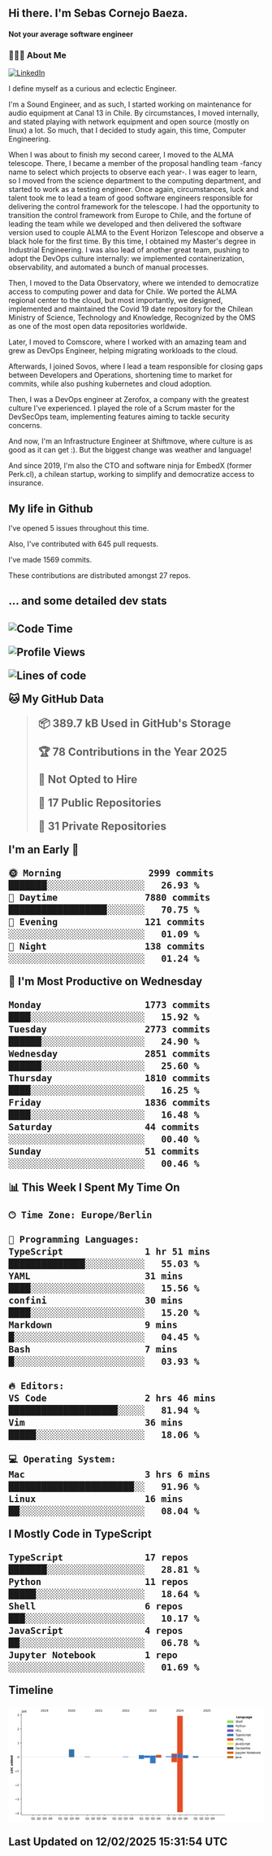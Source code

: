 <h2> Hi there.  I'm Sebas Cornejo Baeza.</h2>
<h4> Not your average software engineer</h4>
<h3> 👨🏻‍💻 About Me </h3>
<a href="http://linkedin.com/in/sebastian-cornejo-baeza/"><img alt="LinkedIn" src="https://img.shields.io/badge/Sebas%20Cornejo%20-informational?style=appveyor&logo=linkedin"></a>


I define myself as a curious and eclectic Engineer.

I'm a Sound Engineer, and as such, I started working on maintenance for audio equipment at Canal 13 in Chile.
By circumstances, I moved internally, and stated playing with network equipment and open source (mostly on linux) 
a lot. So much, that I decided to study again, this time, Computer Engineering.

When I was about to finish my second career, I moved to the ALMA telescope. There, I became a member of the proposal handling team
-fancy name to select which projects to observe each year-. 
I was eager to learn, so I moved from the science department to the computing department, and started to work as 
a testing engineer. Once again, circumstances, luck and talent took me to lead a team of good software engineers 
responsible for delivering the control framework for the telescope. I had the opportunity to transition the control framework from
Europe to Chile, and the fortune of leading the team while we developed and then delivered the software
version used to couple ALMA to the Event Horizon Telescope and observe a black hole for the first time.
By this time, I obtained my Master's degree in Industrial Engineering.
I was also lead of another great team, pushing to adopt the DevOps culture internally: we implemented containerization, observability, and automated a bunch of manual processes.

Then, I moved to the Data Observatory, where we intended to democratize access to computing power
and data for Chile. We ported the ALMA regional center to the cloud, but most importantly, we designed, implemented
and maintained the Covid 19 date repository for the Chilean Ministry of Science, Technology and Knowledge, Recognized by the OMS as one of the most open
data repositories worldwide.

Later, I moved to Comscore, where I worked with an amazing team and grew as DevOps Engineer, helping migrating workloads to the cloud.

Afterwards, I joined Sovos, where I lead a team responsible for closing gaps between Developers and Operations, shortening time to market for commits, while
also pushing kubernetes and cloud adoption.

Then, I was a DevOps engineer at Zerofox, a company with the greatest culture I've experienced. I played the role of a Scrum master for the DevSecOps team,
implementing features aiming to tackle security concerns.

And now, I'm an Infrastructure Engineer at Shiftmove, where culture is as good as it can get :). But the biggest change was weather and language!
 
And since 2019, I'm also the CTO and software ninja for EmbedX (former Perk.cl), a chilean startup, working to simplify and democratize access to insurance.

<h2> My life in Github </h2>

I've opened 5 issues throughout this time.

Also, I've contributed with 645 pull requests.

I've made 1569 commits.

These contributions are distributed amongst 27 repos.

<h2>... and some detailed dev stats<h2>

<!--START_SECTION:waka-->
![Code Time](http://img.shields.io/badge/Code%20Time-1%2C006%20hrs%2033%20mins-blue)

![Profile Views](http://img.shields.io/badge/Profile%20Views-2-blue)

![Lines of code](https://img.shields.io/badge/From%20Hello%20World%20I%27ve%20Written-4.4%20million%20lines%20of%20code-blue)

**🐱 My GitHub Data** 

> 📦 389.7 kB Used in GitHub's Storage 
 > 
> 🏆 78 Contributions in the Year 2025
 > 
> 🚫 Not Opted to Hire
 > 
> 📜 17 Public Repositories 
 > 
> 🔑 31 Private Repositories 
 > 
**I'm an Early 🐤** 

```text
🌞 Morning                2999 commits        ███████░░░░░░░░░░░░░░░░░░   26.93 % 
🌆 Daytime                7880 commits        ██████████████████░░░░░░░   70.75 % 
🌃 Evening                121 commits         ░░░░░░░░░░░░░░░░░░░░░░░░░   01.09 % 
🌙 Night                  138 commits         ░░░░░░░░░░░░░░░░░░░░░░░░░   01.24 % 
```
📅 **I'm Most Productive on Wednesday** 

```text
Monday                   1773 commits        ████░░░░░░░░░░░░░░░░░░░░░   15.92 % 
Tuesday                  2773 commits        ██████░░░░░░░░░░░░░░░░░░░   24.90 % 
Wednesday                2851 commits        ██████░░░░░░░░░░░░░░░░░░░   25.60 % 
Thursday                 1810 commits        ████░░░░░░░░░░░░░░░░░░░░░   16.25 % 
Friday                   1836 commits        ████░░░░░░░░░░░░░░░░░░░░░   16.48 % 
Saturday                 44 commits          ░░░░░░░░░░░░░░░░░░░░░░░░░   00.40 % 
Sunday                   51 commits          ░░░░░░░░░░░░░░░░░░░░░░░░░   00.46 % 
```


📊 **This Week I Spent My Time On** 

```text
🕑︎ Time Zone: Europe/Berlin

💬 Programming Languages: 
TypeScript               1 hr 51 mins        ██████████████░░░░░░░░░░░   55.03 % 
YAML                     31 mins             ████░░░░░░░░░░░░░░░░░░░░░   15.56 % 
confini                  30 mins             ████░░░░░░░░░░░░░░░░░░░░░   15.20 % 
Markdown                 9 mins              █░░░░░░░░░░░░░░░░░░░░░░░░   04.45 % 
Bash                     7 mins              █░░░░░░░░░░░░░░░░░░░░░░░░   03.93 % 

🔥 Editors: 
VS Code                  2 hrs 46 mins       ████████████████████░░░░░   81.94 % 
Vim                      36 mins             █████░░░░░░░░░░░░░░░░░░░░   18.06 % 

💻 Operating System: 
Mac                      3 hrs 6 mins        ███████████████████████░░   91.96 % 
Linux                    16 mins             ██░░░░░░░░░░░░░░░░░░░░░░░   08.04 % 
```

**I Mostly Code in TypeScript** 

```text
TypeScript               17 repos            ███████░░░░░░░░░░░░░░░░░░   28.81 % 
Python                   11 repos            █████░░░░░░░░░░░░░░░░░░░░   18.64 % 
Shell                    6 repos             ███░░░░░░░░░░░░░░░░░░░░░░   10.17 % 
JavaScript               4 repos             ██░░░░░░░░░░░░░░░░░░░░░░░   06.78 % 
Jupyter Notebook         1 repo              ░░░░░░░░░░░░░░░░░░░░░░░░░   01.69 % 
```



**Timeline**

![Lines of Code chart](https://raw.githubusercontent.com/scornejob/scornejob/master/assets/bar_graph.png)


 Last Updated on 12/02/2025 15:31:54 UTC
<!--END_SECTION:waka-->
